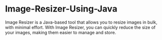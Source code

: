 # Image-Resizer-Using-Java
Image Resizer is a Java-based tool that allows you to resize images in bulk, with minimal effort. With Image Resizer, you can quickly reduce the size of your images, making them easier to manage and store.
